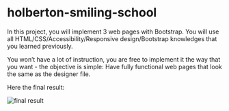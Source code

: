 # holberton-smiling-school

In this project, you will implement 3 web pages with Bootstrap. You will use all HTML/CSS/Accessibility/Responsive design/Bootstrap knowledges that you learned previously.

You won’t have a lot of instruction, you are free to implement it the way that you want - the objective is simple: Have fully functional web pages that look the same as the designer file.

Here the final result:

![final result](https://holbertonintranet.s3.amazonaws.com/uploads/medias/2020/3/3c71cc99d2fc1c12a3d3.jpg?X-Amz-Algorithm=AWS4-HMAC-SHA256&X-Amz-Credential=AKIARDDGGGOU5BHMTQX4%2F20220511%2Fus-east-1%2Fs3%2Faws4_request&X-Amz-Date=20220511T162506Z&X-Amz-Expires=86400&X-Amz-SignedHeaders=host&X-Amz-Signature=f0f23a4a909feb3871f5d127eb1b377aa21a5805a828a3597480533120816aa6)
